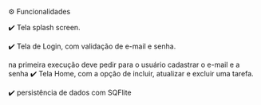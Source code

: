 ⚙️ Funcionalidades

✔️ Tela splash screen.

✔️ Tela de Login, com validação de e-mail e senha.

na primeira execução deve pedir para o usuário cadastrar o e-mail e a senha 
✔️ Tela Home, com a opção de incluir, atualizar e excluir uma tarefa.

✔️ persistência de dados com SQFlite 
